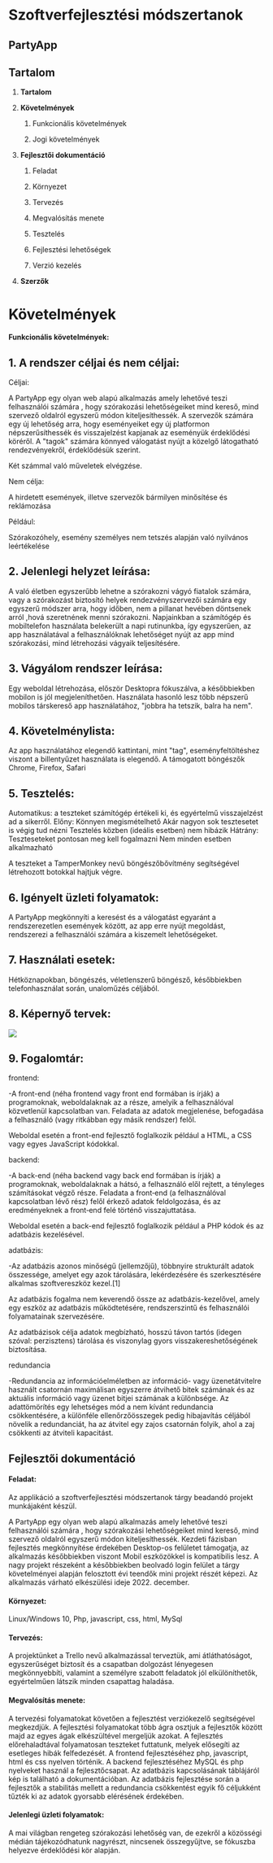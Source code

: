 # Szoftverfejlesztési módszertanok
## PartyApp



## Tartalom



1. **Tartalom**

2. **Követelmények**

    1. Funkcionális követelmények

    2. Jogi követelmények

3. **Fejlesztői dokumentáció**

    1. Feladat 

    2. Környezet 

    3. Tervezés 

    4. Megvalósítás menete 

    5. Tesztelés

    6. Fejlesztési lehetőségek

    7. Verzió kezelés

4. **Szerzők** 

# Követelmények

#### Funkcionális követelmények:

## 1. A rendszer céljai és nem céljai:

Céljai:

A PartyApp egy olyan web alapú alkalmazás amely lehetővé teszi felhasználói számára , hogy szórakozási lehetőségeiket mind kereső, mind szervező oldalról egyszerű módon kiteljesíthessék. A szervezők számára egy új lehetőség arra, hogy eseményeiket egy új platformon népszerűsíthessék és visszajelzést kapjanak az eseményük érdeklődési köréről. A "tagok" számára könnyed válogatást nyújt a közelgő látogatható rendezvényekről, érdeklődésük szerint.

Két számmal való műveletek elvégzése.

Nem célja:

A hirdetett események, illetve szervezők bármilyen minősítése és reklámozása

Például:

Szórakozóhely, esemény személyes nem tetszés alapján való nyilvános leértékelése

## 2. Jelenlegi helyzet leírása:

A való életben egyszerűbb lehetne a szórakozni vágyó fiatalok számára, vagy a szórakozást biztosító helyek rendezvényszervezői számára egy egyszerű módszer arra, hogy időben, nem a pillanat hevében döntsenek arról ,hová szeretnének menni szórakozni. Napjainkban a számítógép és mobiltelefon használata belekerült a napi rutinunkba, így egyszerűen, az app használatával a felhasználóknak lehetőséget nyújt az app mind szórakozási, mind létrehozási vágyaik teljesítésére. 

## 3. Vágyálom rendszer leírása: 

Egy weboldal létrehozása, először Desktopra fókuszálva, a későbbiekben mobilon is jól megjeleníthetően. Használata hasonló lesz több népszerű mobilos társkereső app használatához, "jobbra ha tetszik, balra ha nem".

## 4. Követelménylista:

Az app használatához elegendő kattintani, mint "tag", eseményfeltöltéshez viszont a billentyűzet használata is elegendő. A támogatott böngészők Chrome, Firefox, Safari

## 5. Tesztelés:

Automatikus: a teszteket számítógép értékeli ki, és egyértelmű visszajelzést ad a sikerről. 
Előny:
Könnyen megismételhető
Akár nagyon sok tesztesetet is végig tud nézni
Tesztelés közben (ideális esetben) nem hibázik 
Hátrány:
Teszteseteket pontosan meg kell fogalmazni
Nem minden esetben alkalmazható

A teszteket a TamperMonkey nevű böngészőbővítmény segítségével létrehozott botokkal hajtjuk végre.
## 6. Igényelt üzleti folyamatok:

A PartyApp megkönnyíti a keresést és a válogatást egyaránt a rendszerezetlen események között, az app erre nyújt megoldást, rendszerezi a felhasználói számára a kiszemelt lehetőségeket.

## 7. Használati esetek:

Hétköznapokban, böngészés, véletlenszerű böngésző, későbbiekben telefonhasználat során, unaloműzés céljából.

## 8. Képernyő tervek:

![](login.png)

## 9. Fogalomtár:

frontend:

-A front-end (néha frontend vagy front end formában is írják) a programoknak, weboldalaknak az a része, amelyik a felhasználóval közvetlenül kapcsolatban van. Feladata az adatok megjelenése, befogadása a felhasználó (vagy ritkábban egy másik rendszer) felől.

Weboldal esetén a front-end fejlesztő foglalkozik például a HTML, a CSS vagy egyes JavaScript kódokkal.

backend:

-A back-end (néha backend vagy back end formában is írják) a programoknak, weboldalaknak a hátsó, a felhasználó elől rejtett, a tényleges számításokat végző része. Feladata a front‑end (a felhasználóval kapcsolatban lévő rész) felől érkező adatok feldolgozása, és az eredményeknek a front‑end felé történő visszajuttatása.

Weboldal esetén a back-end fejlesztő foglalkozik például a PHP kódok és az adatbázis kezelésével.

adatbázis:

-Az adatbázis azonos minőségű (jellemzőjű), többnyire strukturált adatok összessége, amelyet egy azok tárolására, lekérdezésére és szerkesztésére alkalmas szoftvereszköz kezel.[1]

Az adatbázis fogalma nem keverendő össze az adatbázis-kezelővel, amely egy eszköz az adatbázis működtetésére, rendszerszintű és felhasználói folyamatainak szervezésére.

Az adatbázisok célja adatok megbízható, hosszú távon tartós (idegen szóval: perzisztens) tárolása és viszonylag gyors visszakereshetőségének biztosítása.

redundancia

-Redundancia az információelméletben az információ- vagy üzenetátvitelre használt csatornán maximálisan egyszerre átvihető bitek számának és az aktuális információ vagy üzenet bitjei számának a különbsége. Az adattömörítés egy lehetséges mód a nem kívánt redundancia csökkentésére, a különféle ellenőrzőösszegek pedig hibajavítás céljából növelik a redundanciát, ha az átvitel egy zajos csatornán folyik, ahol a zaj csökkenti az átviteli kapacitást.

## Fejlesztői dokumentáció

#### Feladat:

Az applikáció a szoftverfejlesztési módszertanok tárgy beadandó projekt munkájaként készül.

A PartyApp egy olyan web alapú alkalmazás amely lehetővé teszi felhasználói számára , hogy szórakozási lehetőségeiket mind kereső, mind szervező oldalról egyszerű módon kiteljesíthessék. Kezdeti fázisban fejlesztés megkönnyítése érdekében Desktop-os felületet támogatja, az alkalmazás későbbiekben viszont Mobil eszközökkel is kompatibilis lesz. A nagy projekt részeként a későbbiekben beolvadó login felület a tárgy követelményei alapján felosztott évi teendők mini projekt részét képezi. Az alkalmazás várható elkészülési ideje 2022. december.

#### Környezet:

Linux/Windows 10, Php, javascript, css, html, MySql

#### Tervezés:

A projektünket a Trello nevű alkalmazással terveztük, ami átláthatóságot, egyszerűséget biztosít és a csapatban dolgozást lényegesen megkönnyebbíti, valamint a személyre szabott feladatok jól elkülöníthetők, egyértelműen látszik minden csapattag haladása.

#### Megvalósítás menete:

A tervezési folyamatokat követően a fejlesztést verziókezelő segítségével megkezdjük.
 A fejlesztési folyamatokat több ágra osztjuk a fejlesztők között majd az egyes ágak elkészültével mergeljük azokat.
 A fejlesztés előrehaladtával folyamatosan teszteket futtatunk, melyek elősegíti az esetleges hibák felfedezését.
A frontend fejlesztéséhez php, javascript, html és css nyelven történik.
A backend fejlesztéséhez MySQL és php nyelveket használ a fejlesztőcsapat. Az adatbázis kapcsolásának táblájáról kép is található a dokumentációban. Az adatbázis fejlesztése során a fejlesztők a stabilitás mellett a redundancia csökkentést egyik fő céljukként tűzték ki az adatok gyorsabb elérésének érdekében.

#### Jelenlegi üzleti folyamatok:

A mai világban rengeteg szórakozási lehetőség van, de ezekről a közösségi médián tájékozódhatunk nagyrészt, nincsenek összegyűjtve, se fókuszba helyezve érdeklődési kör alapján.


